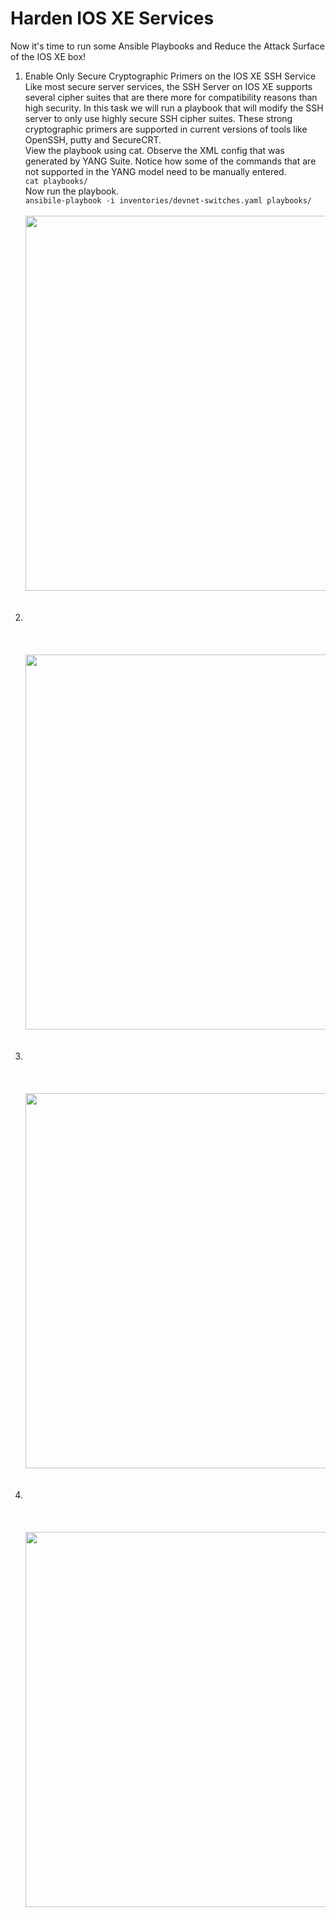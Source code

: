 # Harden IOS XE Services

Now it's time to run some Ansible Playbooks and Reduce the Attack Surface of the IOS XE box! <br>



<ol>

<li>Enable Only Secure Cryptographic Primers on the IOS XE SSH Service</li>
Like most secure server services, the SSH Server on IOS XE supports several cipher suites that are there more for compatibility reasons than high security. In this task we will run a playbook that will modify the SSH server to only use highly secure SSH cipher suites. These strong cryptographic primers are supported in current versions of tools like OpenSSH, putty and SecureCRT. 
<br>
View the playbook using cat. Observe the XML config that was generated by YANG Suite. Notice how some of the commands that are not supported in the YANG model need to be manually entered. 
<br>
<code>cat playbooks/</code>
<br>
Now run the playbook. 
<br>
<code>ansibile-playbook -i inventories/devnet-switches.yaml playbooks/ </code>
<br><br>
<img src="/images/" alt="" width=600>
<br><br><br>


<li> </li>
<br>
<code></code>
<br><br>
<img src="/images/" alt="" width=600>
<br><br><br>


<li> </li>
<br>
<code></code>
<br><br>
<img src="/images/" alt="" width=600>
<br><br><br>


<li> </li>
<br>
<code></code>
<br><br>
<img src="/images/" alt="" width=600>
<br><br><br>



</ol>

